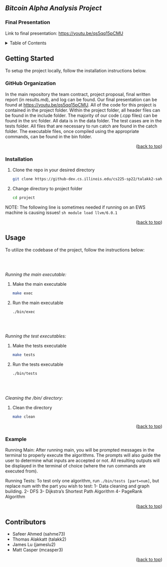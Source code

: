 ## _Bitcoin Alpha Analysis Project_

### Final Presentation

Link to final presentation: https://youtu.be/qs5qq15pCMU

<!-- TABLE OF CONTENTS -->
<details>
  <summary>Table of Contents</summary>
  <ol>
    <li>
      <a href="#getting-started">Getting Started</a>
      <ul>
        <li><a href="#github-organization">Organization</a></li>
        <li><a href="#installation">Installation</a></li>
      </ul>
    </li>
    <li><a href="#usage">Usage</a>
      <ul>
        <li><a href="#example">Example</a></li>
      </ul>
    </li>
    <li>
      <a href="#contributors">Contributors</a>
    </li>
  </ol>
</details>

<!-- GETTING STARTED -->
## Getting Started

To setup the project locally, follow the installation instructions below.

### GitHub Organization

In the main repository the team contract, project proposal, final written report (in results.md), and log can be found. Our final presentation can be found at https://youtu.be/qs5qq15pCMU. All of the code for this project is contained in the project folder. Within the project folder, all header files can be found in the include folder. The majority of our code (.cpp files) can be found in the src folder. All data is in the data folder. The test cases are in the tests folder. All files that are necessary to run catch are found in the catch folder. The executable files, once compiled using the appropriate commands, can be found in the bin folder.

<p align="right">(<a href="#top">back to top</a>)</p>

### Installation

1. Clone the repo in your desired directory
   ```sh
   git clone https://github-dev.cs.illinois.edu/cs225-sp22/talakk2-sahme73-jameslu2-mcasper3.git
   ```
2. Change directory to project folder
   ```sh
   cd project
   ```
   
NOTE: The following line is sometimes needed if running on an EWS machine is causing issues!
    ```sh
    module load llvm/6.0.1
    ```

<p align="right">(<a href="#top">back to top</a>)</p>

<!-- USAGE EXAMPLES -->
## Usage

To utilize the codebase of the project, follow the instructions below:

<br></br>

_Running the main executable:_
1. Make the main executable
   ```sh
   make exec
   ```
2. Run the main executable
   ```sh
   ./bin/exec
   ```

<br></br>

_Running the test executables:_
1. Make the tests executable
   ```sh
   make tests
   ```
2. Run the tests executable
   ```sh
   ./bin/tests
   ```

<br></br>

_Cleaning the /bin/ directory:_
1. Clean the directory
   ```sh
   make clean
   ```

<p align="right">(<a href="#top">back to top</a>)</p>

### Example

Running Main:
After running main, you will be prompted messages in the terminal to properly execute the algorithms. The prompts will also guide the user to determine what inputs are accepted or not. All resulting outputs will be displayed in the terminal of choice (where the run commands are executed from).

Running Tests:
To test only one algorithm, run `./bin/tests [part=num]`, but replace num with the part you wish to test: 
1- Data cleaning and graph building.
2- DFS
3- Dijkstra’s Shortest Path Algorithm
4- PageRank Algorithm

<p align="right">(<a href="#top">back to top</a>)</p>

## Contributors
- Safeer Ahmed (sahme73)
- Thomas Alakkatt (talakk2)
- James Lu (jameslu2)
- Matt Casper (mcasper3)

<p align="right">(<a href="#top">back to top</a>)</p>
